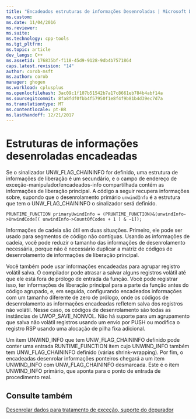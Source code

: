 ```yaml
---
title: "Encadeados estruturas de informações Desenroladas | Microsoft Docs"
ms.custom: 
ms.date: 11/04/2016
ms.reviewer: 
ms.suite: 
ms.technology: cpp-tools
ms.tgt_pltfrm: 
ms.topic: article
dev_langs: C++
ms.assetid: 176835bf-f118-45d9-9128-9db4b7571864
caps.latest.revision: "14"
author: corob-msft
ms.author: corob
manager: ghogen
ms.workload: cplusplus
ms.openlocfilehash: 3ac09c1f107b51542b7a17c8661eb784b4abf14a
ms.sourcegitcommit: 8fa8fdf0fbb4f57950f1e8f4f9b81b4d39ec7d7a
ms.translationtype: MT
ms.contentlocale: pt-BR
ms.lasthandoff: 12/21/2017
---
```

# <a name="chained-unwind-info-structures"></a>Estruturas de informações desenroladas encadeadas
Se o sinalizador UNW_FLAG_CHAININFO for definido, uma estrutura de informações de liberação é um secundário, e o campo de endereço de exceção-manipulador/encadeados-info compartilhada contém as informações de liberação principal. A código a seguir recupera informações sobre, supondo que o desenrolamento primário `unwindInfo` é a estrutura que tem o UNW_FLAG_CHAININFO o sinalizador será definido.  
  
```  
PRUNTIME_FUNCTION primaryUwindInfo = (PRUNTIME_FUNCTION)&(unwindInfo->UnwindCode[( unwindInfo->CountOfCodes + 1 ) & ~1]);  
```  
  
 Informações de cadeia são útil em duas situações. Primeiro, ele pode ser usado para segmentos de código não contíguas. Usando as informações de cadeia, você pode reduzir o tamanho das informações de desenrolamento necessária, porque não é necessário duplicar a matriz de códigos de desenrolamento de informações de liberação principal.  
  
 Você também pode usar informações encadeadas para agrupar registro volátil salva. O compilador pode atrasar a salvar alguns registros volátil até que ele está fora de prólogo de entrada da função. Você pode registrar isso, ter informações de liberação principal para a parte da função antes do código agrupado, e, em seguida, configurando encadeados informações com um tamanho diferente de zero de prólogo, onde os códigos de desenrolamento as informações encadeadas refletem salva dos registros não volátil. Nesse caso, os códigos de desenrolamento são todas as instâncias de UWOP_SAVE_NONVOL. Não há suporte para um agrupamento que salva não volátil registros usando um envio por PUSH ou modifica o registro RSP usando uma alocação de pilha fixa adicional.  
  
 Um item UNWIND_INFO que tem UNW_FLAG_CHAININFO definido pode conter uma entrada RUNTIME_FUNCTION item cujo UNWIND_INFO também tem UNW_FLAG_CHAININFO definido (várias shrink-wrapping). Por fim, o encadeadas desenrolar informações ponteiros chegará a um item UNWIND_INFO com UNW_FLAG_CHAININFO desmarcada. Este é o item UNWIND_INFO primário, que aponta para o ponto de entrada de procedimento real.  
  
## <a name="see-also"></a>Consulte também  
 [Desenrolar dados para tratamento de exceção, suporte do depurador](../build/unwind-data-for-exception-handling-debugger-support.md)